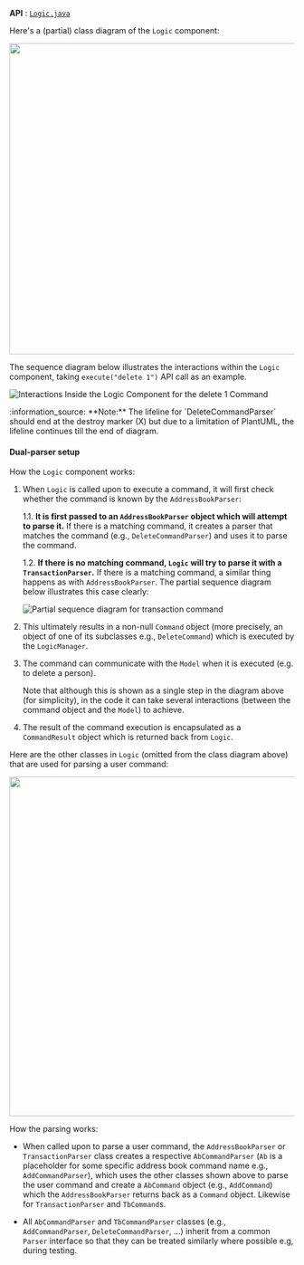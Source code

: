 **API** : [`Logic.java`](https://github.com/AY2425S1-CS2103-F13-1/tp/blob/master/src/main/java/spleetwaise/commons/logic/Logic.java)

Here's a (partial) class diagram of the `Logic` component:

<img src="images/LogicClassDiagram.png" width="550"/>

The sequence diagram below illustrates the interactions within the `Logic` component, taking `execute("delete 1")` API call as an example.

![Interactions Inside the Logic Component for the `delete 1` Command](images/DeleteSequenceDiagram.png)

<div markdown="span" class="alert alert-info">:information_source: **Note:** The lifeline for `DeleteCommandParser` should end at the destroy marker (X) but due to a limitation of PlantUML, the lifeline continues till the end of diagram.
</div>

#### Dual-parser setup
How the `Logic` component works:

1. When `Logic` is called upon to execute a command, it will first check whether the command is known by the `AddressBookParser`:

   1.1. **It is first passed to an `AddressBookParser` object which will attempt to parse it.** If there is a matching command, it creates a parser that matches the command (e.g., `DeleteCommandParser`) and uses it to parse the command.

   1.2. **If there is no matching command, `Logic` will try to parse it with a  `TransactionParser`.** If  there is a matching command, a similar thing happens as with `AddressBookParser`. The partial sequence diagram below illustrates this case clearly:

   ![Partial sequence diagram for transaction command](images/LogicSequenceDiagram.png)

2. This ultimately results in a non-null `Command` object (more precisely, an object of one of its subclasses e.g., `DeleteCommand`) which is executed by the `LogicManager`.

3. The command can communicate with the `Model` when it is executed (e.g. to delete a person).<br>

   Note that although this is shown as a single step in the diagram above (for simplicity), in the code it can take several interactions (between the command object and the `Model`) to achieve.

4. The result of the command execution is encapsulated as a `CommandResult` object which is returned back from `Logic`.

Here are the other classes in `Logic` (omitted from the class diagram above) that are used for parsing a user command:

<img src="images/ParserClasses.png" width="600"/>

How the parsing works:

- When called upon to parse a user command, the `AddressBookParser` or `TransactionParser` class creates a respective `AbCommandParser` (`Ab` is a placeholder for some specific address book command name e.g., `AddCommandParser`), which uses the other classes shown above to parse the user command and create a `AbCommand` object (e.g., `AddCommand`) which the `AddressBookParser` returns back as a `Command` object. Likewise for `TransactionParser` and `TbCommand`s.

- All `AbCommandParser` and `TbCommandParser` classes (e.g., `AddCommandParser`, `DeleteCommandParser`, ...) inherit from a common `Parser` interface so that they can be treated similarly where possible e.g, during testing.
